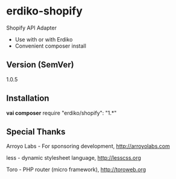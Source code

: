 erdiko-shopify
==============

Shopify API Adapter

* Use with or with Erdiko
* Convenient composer install

Version (SemVer)
----------------

1.0.5

Installation
------------

**vai composer**
	require "erdiko/shopify": "1.*"


Special Thanks
--------------

Arroyo Labs - For sponsoring development, http://arroyolabs.com

less - dynamic stylesheet language, http://lesscss.org

Toro - PHP router (micro framework), http://toroweb.org

